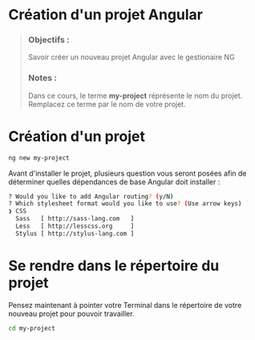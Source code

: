 # Création d'un projet Angular
> ### Objectifs :
> Savoir créer un nouveau projet Angular avec le gestionaire NG
> ### Notes :
> Dans ce cours, le terme **my-project** réprésente le nom du projet. Remplacez ce terme par le nom de votre projet.




# Création d'un projet 

```bash
ng new my-project
```

Avant d'installer le projet, plusieurs question vous seront posées afin de déterminer quelles dépendances de base Angular doit installer :

```bash
? Would you like to add Angular routing? (y/N)
? Which stylesheet format would you like to use? (Use arrow keys)
❯ CSS
  Sass   [ http://sass-lang.com   ]
  Less   [ http://lesscss.org     ]
  Stylus [ http://stylus-lang.com ]
```




# Se rendre dans le répertoire du projet

Pensez maintenant à pointer votre Terminal dans le répertoire de votre nouveau projet pour pouvoir travailler.

```bash
cd my-project
```